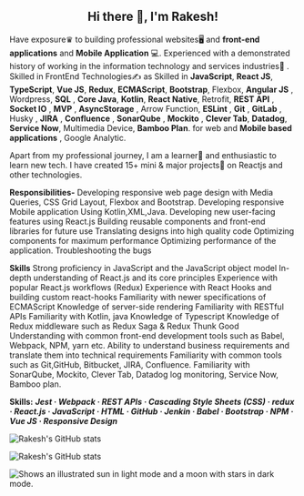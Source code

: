 <h2 align="center">Hi there 👋, I'm Rakesh!</h2>

Have exposure♛ to building professional websites🖥 and **front-end applications** and **Mobile Application** 💻. Experienced with a demonstrated history of working in the information technology and services industries🏢 . Skilled in FrontEnd Technologies✍️ as Skilled in **JavaScript**, **React JS**, **TypeScript**, **Vue JS**, **Redux**, **ECMAScript**, **Bootstrap**, Flexbox, **Angular JS** , Wordpress, **SQL** , **Core Java**, **Kotlin**, **React Native**, Retrofit, **REST API** , **Socket IO** , **MVP** , **AsyncStorage** , Arrow Function, **ESLint** , **Git** , **GitLab** , Husky , **JIRA** , **Confluence** , **SonarQube** , **Mockito** , **Clever Tab**, **Datadog**, **Service Now**, Multimedia Device, **Bamboo Plan**. for web and  **Mobile based applications** , Google Analytic.

Apart from my professional journey, I am a learner📝 and enthusiastic to learn new tech. I have created 15+ mini & major projects💼 on Reactjs and other technologies.

**Responsibilities-**
Developing responsive web page design with Media Queries, CSS Grid Layout, Flexbox and Bootstrap.
Developing responsive Mobile application Using Kotlin,XML,Java.
Developing new user-facing features using React.js
Building reusable components and front-end libraries for future use
Translating designs into high quality code
Optimizing components for maximum performance
Optimizing performance of the application.
Troubleshooting the bugs

 
**Skills**
Strong proficiency in JavaScript and the JavaScript object model
In-depth understanding of React.js and its core principles
Experience with popular React.js workflows (Redux)
Experience with React Hooks and building custom react-hooks
Familiarity with newer specifications of ECMAScript
Knowledge of server-side rendering 
Familiarity with RESTful APIs
Familiarity with Kotlin, java
Knowledge of Typescript
Knowledge of Redux middleware such as Redux Saga & Redux Thunk
Good Understanding with common front-end development tools such as Babel, Webpack, NPM, yarn etc.
Ability to understand business requirements and translate them into technical requirements
Familiarity with common tools such as Git,GitHub, Bitbucket, JIRA, Confluence.
Familiarity with SonarQube, Mockito, Clever Tab, Datadog log monitoring, Service Now, Bamboo plan.


**Skills:** ***Jest · Webpack · REST APIs · Cascading Style Sheets (CSS) · redux · React.js · JavaScript · HTML · GitHub · Jenkin · Babel · Bootstrap · NPM · Vue JS · Responsive Design***




![Rakesh's GitHub stats](https://github-readme-stats.vercel.app/api?username=RakeshSingh12&show_icons=true&theme=tokyonight)



![Rakesh's GitHub stats](https://github-readme-streak-stats.herokuapp.com/?user=RakeshSingh12&)











<picture>
  <source media="(prefers-color-scheme: dark)" srcset="https://myoctocat.com/assets/images/base-octocat.svg">
  <source media="(prefers-color-scheme: light)" srcset="https://myoctocat.com/assets/images/base-octocat.svg">
  <img alt="Shows an illustrated sun in light mode and a moon with stars in dark mode." src="https://myoctocat.com/assets/images/base-octocat.svg">
</picture>

